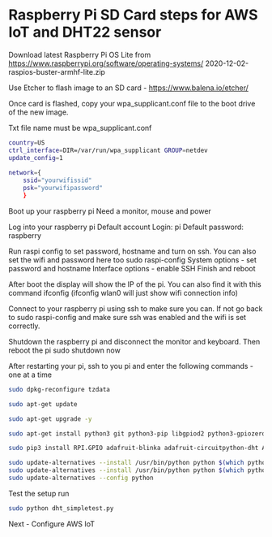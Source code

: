 # Raspberry Pi SD Card steps for AWS IoT and DHT22 sensor


Download latest Raspberry Pi OS Lite from  https://www.raspberrypi.org/software/operating-systems/
2020-12-02-raspios-buster-armhf-lite.zip 

Use Etcher to flash image to an SD card - https://www.balena.io/etcher/

Once card is flashed, copy your wpa_supplicant.conf file to the boot drive of the new image. 

Txt file name must be wpa_supplicant.conf 

```bash
country=US
ctrl_interface=DIR=/var/run/wpa_supplicant GROUP=netdev
update_config=1
	
network={
	ssid="yourwifissid"
	psk="yourwifipassword"
	}
```

Boot up your raspberry pi
	Need a monitor, mouse and power
	
Log into your raspberry pi
	Default account
	Login: pi
	Default password: raspberry

Run raspi config to set password, hostname and turn on ssh. You can also set the wifi and password here too
sudo raspi-config 
	System options - set password and hostname
	Interface options - enable SSH
	Finish and reboot

After boot the display will show the IP of the pi.
You can also find it with this command
ifconfig   (ifconfig wlan0 will just show wifi connection info)

Connect to your raspberry pi using ssh to make sure you can. If not go back to sudo raspi-config and make sure ssh was enabled and the wifi is set correctly.

Shutdown the raspberry pi and disconnect the monitor and keyboard. Then reboot the pi
sudo shutdown now

After restarting your pi, ssh to you pi and enter the following commands - one at a time

```bash
sudo dpkg-reconfigure tzdata
```

```bash
sudo apt-get update
```

```bash
sudo apt-get upgrade -y
```

```bash
sudo apt-get install python3 git python3-pip libgpiod2 python3-gpiozero -y
```

```bash
sudo pip3 install RPI.GPIO adafruit-blinka adafruit-circuitpython-dht AWSIoTPythonSDK
```

```bash
sudo update-alternatives --install /usr/bin/python python $(which python2) 1
sudo update-alternatives --install /usr/bin/python python $(which python3) 2
sudo update-alternatives --config python
```



Test the setup run 
```bash
sudo python dht_simpletest.py
```
Next - Configure AWS IoT
